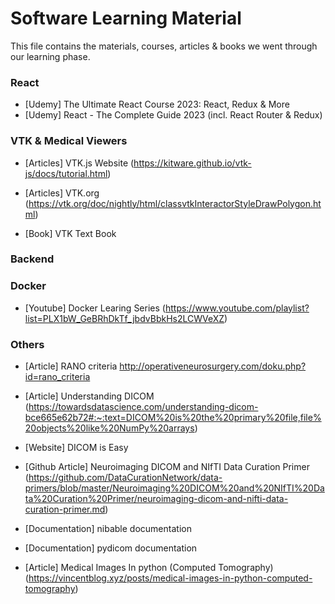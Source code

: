 # Software Learning Material

This file contains the materials, courses, articles & books we went through our learning phase.

### React
- [Udemy] The Ultimate React Course 2023: React, Redux & More
- [Udemy] React - The Complete Guide 2023 (incl. React Router & Redux)


### VTK & Medical Viewers
- [Articles] VTK.js Website (https://kitware.github.io/vtk-js/docs/tutorial.html)
- [Articles] VTK.org (https://vtk.org/doc/nightly/html/classvtkInteractorStyleDrawPolygon.html)

- [Book] VTK Text Book 


### Backend



### Docker
- [Youtube] Docker Learing Series (https://www.youtube.com/playlist?list=PLX1bW_GeBRhDkTf_jbdvBbkHs2LCWVeXZ)


### Others
- [Article] RANO criteria
http://operativeneurosurgery.com/doku.php?id=rano_criteria

- [Article] Understanding DICOM (https://towardsdatascience.com/understanding-dicom-bce665e62b72#:~:text=DICOM%20is%20the%20primary%20file,file%20objects%20like%20NumPy%20arrays)

- [Website] DICOM is Easy

- [Github Article] Neuroimaging DICOM and NIfTI Data Curation Primer (https://github.com/DataCurationNetwork/data-primers/blob/master/Neuroimaging%20DICOM%20and%20NIfTI%20Data%20Curation%20Primer/neuroimaging-dicom-and-nifti-data-curation-primer.md)

- [Documentation] nibable documentation
- [Documentation] pydicom documentation

- [Article] Medical Images In python (Computed Tomography) (https://vincentblog.xyz/posts/medical-images-in-python-computed-tomography)